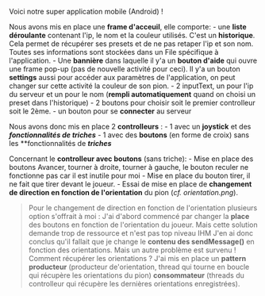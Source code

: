 Voici notre super application mobile (Android) !

Nous avons mis en place une **frame d'acceuil**, elle comporte:
    - une **liste déroulante** contenant l'ip, le nom et la couleur utilisés. C'est un **historique**. Cela permet de récupérer ses presets et de ne pas retaper l'ip et son nom. Toutes ses informations sont stockées dans un File spécifique à l'application.
    - Une **bannière** dans laquelle il y'a un **bouton d'aide** qui ouvre une frame pop-up (pas de nouvelle activité pour ceci). Il y'a un bouton **settings** aussi pour accéder aux paramètres de l'application, on peut changer sur cette activité la couleur de son pion.
    - 2 inputText, un pour l'ip du serveur et un pour le nom (**rempli automatiquement** quand on choisi un preset dans l'historique)
    - 2 boutons pour choisir soit le premier controlleur soit le 2ème.
    - un bouton pour se **connecter** au serveur
    

Nous avons donc mis en place 2 **controlleurs** :
    - 1 avec un **joystick** et des **_fonctionnalités de triches_**
    - 1 avec des **boutons** (en forme de croix) sans les **fonctionnalités de **_triches_**

Concernant le **controlleur avec boutons** (sans triche):
    - Mise en place des boutons Avancer, tourner à droite, tourner à gauche, le bouton reculer ne fonctionne pas car il est inutile pour moi
    - Mise en place du bouton tirer, il ne fait que tirer devant le joueur.
    - Essai de mise en place de **changement de direction en fonction de l'orientation** du pion (_cf. orientation.png_).
> Pour le changement de direction en fonction de l'orientation plusieurs option s'offrait à moi :
> J'ai d'abord commencé par changer la **place** des boutons en fonction de l'orientation du joueur. Mais cette solution demande trop de ressource et n'est pas top niveau IHM
> J'en ai donc conclus qu'il fallait que je change le **contenu des sendMessage()** en fonction des orientations.
> Mais un autre problème est survenu ! Comment récupérer les orientations ? J'ai mis en place un **pattern producteur** (producteur de'orientation, thread qui tourne en boucle qui récupère les orientations du pion) **consommateur** (threads du controlleur qui récupère les dernières orientations enregistrées).
    
